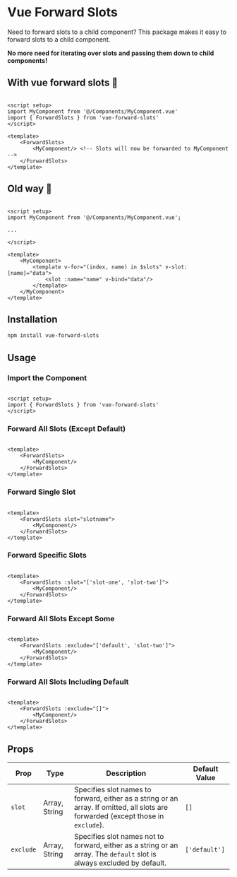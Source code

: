 # Vue Forward Slots

Need to forward slots to a child component? This package makes it easy to forward slots to a child component.

**No more need for iterating over slots and passing them down to child components!**

## With vue forward slots 🚀

```vue

<script setup>
import MyComponent from '@/Components/MyComponent.vue'
import { ForwardSlots } from 'vue-forward-slots'
</script>

<template>
    <ForwardSlots>
        <MyComponent/> <!-- Slots will now be forwarded to MyComponent -->
    </ForwardSlots>
</template>
```

## Old way 💩

```vue

<script setup>
import MyComponent from '@/Components/MyComponent.vue';

...

</script>

<template>
    <MyComponent>
        <template v-for="(index, name) in $slots" v-slot:[name]="data">
            <slot :name="name" v-bind="data"/>
        </template>
    </MyComponent>
</template>
```

## Installation

```bash
npm install vue-forward-slots
```

## Usage

### Import the Component

```vue

<script setup>
import { ForwardSlots } from 'vue-forward-slots'
</script>
```

### Forward All Slots (Except Default)

```vue

<template>
    <ForwardSlots>
        <MyComponent/>
    </ForwardSlots>
</template>
```

### Forward Single Slot

```vue

<template>
    <ForwardSlots slot="slotname">
        <MyComponent/>
    </ForwardSlots>
</template>
```

### Forward Specific Slots

```vue

<template>
    <ForwardSlots :slot="['slot-one', 'slot-two']">
        <MyComponent/>
    </ForwardSlots>
</template>
```

### Forward All Slots Except Some

```vue

<template>
    <ForwardSlots :exclude="['default', 'slot-two']">
        <MyComponent/>
    </ForwardSlots>
</template>
```

### Forward All Slots Including Default

```vue

<template>
    <ForwardSlots :exclude="[]">
        <MyComponent/>
    </ForwardSlots>
</template>
```

## Props

| Prop      | Type          | Description                                                                                                                       | Default Value |
|-----------|---------------|-----------------------------------------------------------------------------------------------------------------------------------|---------------|
| `slot`    | Array, String | Specifies slot names to forward, either as a string or an array. If omitted, all slots are forwarded (except those in `exclude`). | `[]`          |
| `exclude` | Array, String | Specifies slot names not to forward, either as a string or an array. The `default` slot is always excluded by default.            | `['default']` |
